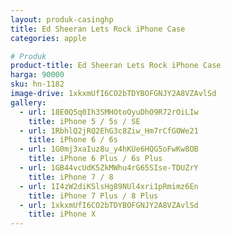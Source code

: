 ```yaml
---
layout: produk-casinghp
title: Ed Sheeran Lets Rock iPhone Case
categories: apple

# Produk
product-title: Ed Sheeran Lets Rock iPhone Case
harga: 90000
sku: hn-1182
image-drive: 1xkxmUfI6CO2bTDYBOFGNJY2A8VZAvlSd
gallery:
  - url: 18E0Q5q0Ih3SMHOtoOyuDhO9R72rOiLIw
    title: iPhone 5 / 5s / SE
  - url: 1RbhlQ2jRQ2EhG3c8Ziw_Hm7rCfGOWe21
    title: iPhone 6 / 6s
  - url: 1G0mj3xaIuz8u_y4hKUe6HQG5oFwKw8OB
    title: iPhone 6 Plus / 6s Plus
  - url: 1GB44vcUdK5ZkMWhu4rG65SIse-TDUZrY
    title: iPhone 7 / 8
  - url: 1I4zW2diKSlsHg89NUl4xri1pRmimz6En
    title: iPhone 7 Plus / 8 Plus
  - url: 1xkxmUfI6CO2bTDYBOFGNJY2A8VZAvlSd
    title: iPhone X
---
```


